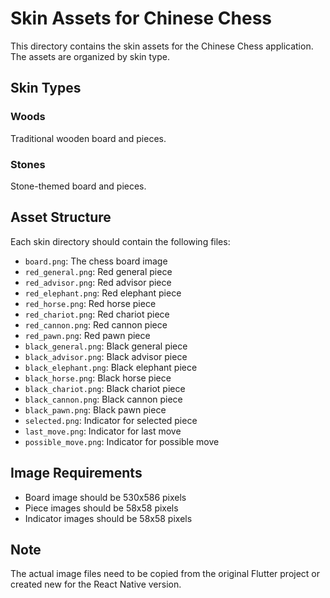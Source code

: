 # Skin Assets for Chinese Chess

This directory contains the skin assets for the Chinese Chess application. The assets are organized by skin type.

## Skin Types

### Woods

Traditional wooden board and pieces.

### Stones

Stone-themed board and pieces.

## Asset Structure

Each skin directory should contain the following files:

- `board.png`: The chess board image
- `red_general.png`: Red general piece
- `red_advisor.png`: Red advisor piece
- `red_elephant.png`: Red elephant piece
- `red_horse.png`: Red horse piece
- `red_chariot.png`: Red chariot piece
- `red_cannon.png`: Red cannon piece
- `red_pawn.png`: Red pawn piece
- `black_general.png`: Black general piece
- `black_advisor.png`: Black advisor piece
- `black_elephant.png`: Black elephant piece
- `black_horse.png`: Black horse piece
- `black_chariot.png`: Black chariot piece
- `black_cannon.png`: Black cannon piece
- `black_pawn.png`: Black pawn piece
- `selected.png`: Indicator for selected piece
- `last_move.png`: Indicator for last move
- `possible_move.png`: Indicator for possible move

## Image Requirements

- Board image should be 530x586 pixels
- Piece images should be 58x58 pixels
- Indicator images should be 58x58 pixels

## Note

The actual image files need to be copied from the original Flutter project or created new for the React Native version.
